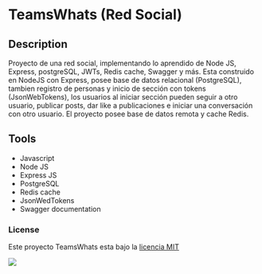 # TeamsWhats (Red Social)

## Description

Proyecto de una red social, implementando lo aprendido de Node JS, Express, postgreSQL, JWTs, Redis cache, Swagger y más.
Esta construido en NodeJS con Express, posee base de datos relacional (PostgreSQL), tambien registro de personas y inicio de sección con tokens (JsonWebTokens), los usuarios al iniciar sección pueden seguir a otro usuario, publicar posts, dar like a publicaciones e iniciar una conversación con otro usuario.
El proyecto posee base de datos remota y cache Redis.

## Tools

- Javascript
- Node JS
- Express JS
- PostgreSQL
- Redis cache
- JsonWedTokens
- Swagger documentation

### License

Este proyecto TeamsWhats esta bajo la [licencia MIT](https://opensource.org/licenses/MIT)

![](https://webescuela.com/wp-content/uploads/2018/08/que-es-instagram.png.webp)
